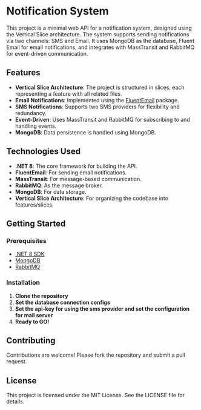 # Notification System

This project is a minimal web API for a notification system, designed using the Vertical Slice architecture. The system supports sending notifications via two channels: SMS and Email. It uses MongoDB as the database, Fluent Email for email notifications, and integrates with MassTransit and RabbitMQ for event-driven communication.

## Features

- **Vertical Slice Architecture**: The project is structured in slices, each representing a feature with all related files.
- **Email Notifications**: Implemented using the [FluentEmail](https://github.com/lukencode/FluentEmail) package.
- **SMS Notifications**: Supports two SMS providers for flexibility and redundancy.
- **Event-Driven**: Uses MassTransit and RabbitMQ for subscribing to and handling events.
- **MongoDB**: Data persistence is handled using MongoDB.

## Technologies Used

- **.NET 8**: The core framework for building the API.
- **FluentEmail**: For sending email notifications.
- **MassTransit**: For message-based communication.
- **RabbitMQ**: As the message broker.
- **MongoDB**: For data storage.
- **Vertical Slice Architecture**: For organizing the codebase into features/slices.

## Getting Started

### Prerequisites

- [.NET 8 SDK](https://dotnet.microsoft.com/download/dotnet/8.0)
- [MongoDB](https://www.mongodb.com/try/download/community)
- [RabbitMQ](https://www.rabbitmq.com/download.html)

### Installation

1. **Clone the repository**
2. **Set the database connection configs**
3. **Set the api-key for using the sms provider and set the configuration for mail server**
3. **Ready to GO!**


## Contributing

Contributions are welcome! Please fork the repository and submit a pull request.

## License

This project is licensed under the MIT License. See the LICENSE file for details.
